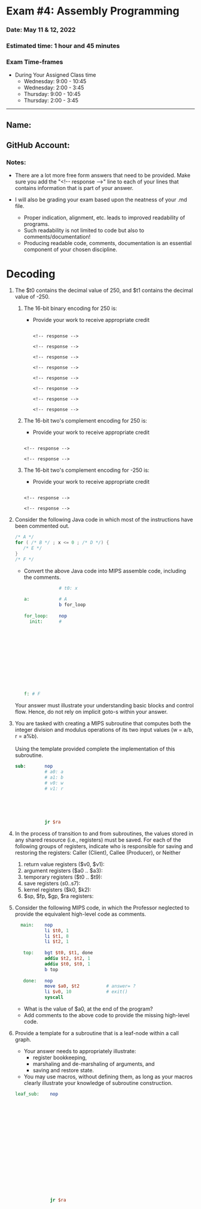 # Exam #4: Assembly Programming
### Date: May 11 & 12, 2022
### Estimated time: 1 hour and 45 minutes
### Exam Time-frames
* During Your Assigned Class time 
  - Wednesday: 9:00 - 10:45
  - Wednesday: 2:00 - 3:45
  - Thursday: 9:00 - 10:45
  - Thursday: 2:00 - 3:45

---
## Name:                                                                   <!-- response -->
## GitHub Account:                                                         <!-- response -->

### Notes: 
* There are a lot more free form answers that need to be provided.  Make sure you add the "\<!-- response -->" line to each of your lines that contains information that is part of your answer.

* I will also be grading your exam based upon the neatness of your .md file.
  - Proper indication, alignment, etc. leads to improved readability of programs.
  - Such readability is not limited to code but also to comments/documentation!
  - Producing readable code, comments, documentation is an essential component of your chosen discipline.

# Decoding

1. The $t0 contains the decimal value of 250, and $t1 contains the decimal value of -250.  
   1. The 16-bit binary encoding for 250 is:                               <!-- response -->
      - Provide your work to receive appropriate credit
        ```
                                                                           <!-- response -->
                                                                           <!-- response -->
                                                                           <!-- response -->
                                                                           <!-- response -->
                                                                           <!-- response -->
                                                                           <!-- response -->
                                                                           <!-- response -->
                                                                           <!-- response -->
        ```

   1. The 16-bit two's complement encoding for 250 is:                     <!-- response -->
      - Provide your work to receive appropriate credit
      ```
                                                                           <!-- response -->
                                                                           <!-- response -->
      ```

   1. The 16-bit two's complement encoding for -250 is:                    <!-- response --> 
      - Provide your work to receive appropriate credit
      ```
                                                                           <!-- response -->
                                                                           <!-- response -->

      ```

1. Consider the following Java code in which most of the instructions have been commented out.
   ```java
   /* A */
   for ( /* B */ ; x <= 0 ; /* D */) {
      /* E */
   }
   /* F */
   ```
   * Convert the above Java code into MIPS assemble code, including the comments. 
     ```mips
                  # t0: x                                                  <!-- response -->
                                                                           <!-- response -->
     a:           # A                                                      <!-- response -->
                  b for_loop                                               <!-- response -->
                                                                           <!-- response -->
     for_loop:    nop                                                      <!-- response -->
       init:      #                                                        <!-- response -->
                                                                           <!-- response -->
                                                                           <!-- response -->
                                                                           <!-- response -->
                                                                           <!-- response -->
                                                                           <!-- response -->
                                                                           <!-- response -->
                                                                           <!-- response -->
                                                                           <!-- response -->
                                                                           <!-- response -->
                                                                           <!-- response -->
                                                                           <!-- response -->
                                                                           <!-- response -->
     f: # F                                                                <!-- response -->
     ```
   Your answer must illustrate your understanding basic blocks and control flow. Hence, do not rely on implicit goto-s within your answer.

1. You are tasked with creating a MIPS subroutine that computes both the integer division and modulus operations of its two input values (w = a/b, r = a%b). <br><br>
Using the template provided complete the implementation of this subroutine.
   ```mips
   sub:       nop
              # a0: a                                                      <!-- response -->
              # a1: b                                                      <!-- response -->
              # v0: w                                                      <!-- response -->
              # v1: r                                                      <!-- response -->
                                                                           <!-- response -->
                                                                           <!-- response -->
                                                                           <!-- response -->
                                                                           <!-- response -->
                                                                           <!-- response -->
              jr $ra                                                       <!-- response -->
   ```

1. In the process of transition to and from subroutines, the values stored in any shared resource (i.e., registers) must be saved.  For each of the following groups of registers, indicate who is responsible for saving and restoring the registers: Caller (Client), Callee (Producer), or Neither

   1. return value registers ($v0, $v1):                                   <!-- response -->
   1. argument registers ($a0 .. $a3):                                     <!-- response -->
   1. temporary registers ($t0 .. $t9):                                    <!-- response -->
   1. save registers ($s0..$s7):                                           <!-- response -->
   1. kernel registers ($k0, $k2):                                         <!-- response -->
   1. $sp, $fp, $gp, $ra registers:                                        <!-- response -->

1. Consider the following MIPS code, in which the Professor neglected to provide the equivalent high-level code as comments.
   ```mips                                                                 <!-- response -->
     main:    nop                                                          <!-- response -->
              li $t0, 1                                                    <!-- response -->
              li $t1, 8                                                    <!-- response -->
              li $t2, 1                                                    <!-- response -->
                                                                           <!-- response -->
      top:    bgt $t0, $t1, done                                           <!-- response -->
              addiu $t2, $t2, 1                                            <!-- response -->  
              addiu $t0, $t0, 1                                            <!-- response -->
              b top                                                        <!-- response -->
                                                                           <!-- response -->
      done:   nop                                                          <!-- response -->
              move $a0, $t2          # answer= ?                           <!-- response -->
              li $v0, 10             # exit()                              <!-- response -->
              syscall                                                      <!-- response -->
    ```

    * What is the value of $a0, at the end of the program?                 <!-- response -->
    * Add comments to the above code to provide the missing high-level code.

1. Provide a template for a subroutine that is a leaf-node within a call graph.
   * Your answer needs to appropriately illustrate:  
     * register bookkeeping,
     * marshaling and de-marshaling of arguments, and
     * saving and restore state.
   * You may use macros, without defining them, as long as your macros clearly illustrate your knowledge of subroutine construction.

   ```mips
   leaf_sub:    nop                                                        <!-- response -->
                                                                           <!-- response -->
                                                                           <!-- response -->
                                                                           <!-- response -->
                                                                           <!-- response -->
                                                                           <!-- response -->
                                                                           <!-- response -->
                                                                           <!-- response -->
                                                                           <!-- response -->
                                                                           <!-- response -->
                                                                           <!-- response -->
                                                                           <!-- response -->
                                                                           <!-- response -->
                                                                           <!-- response -->
                                                                           <!-- response -->
                                                                           <!-- response -->
                                                                           <!-- response -->
                                                                           <!-- response -->
                                                                           <!-- response -->
                jr $ra                                                     <!-- response -->
   ```